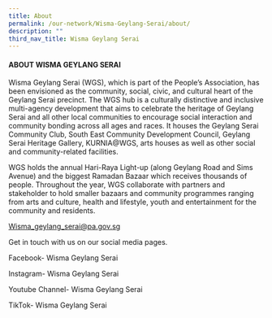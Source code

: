 ```yaml
---
title: About
permalink: /our-network/Wisma-Geylang-Serai/about/
description: ""
third_nav_title: Wisma Geylang Serai
---
```

#### ABOUT WISMA GEYLANG SERAI

Wisma Geylang Serai (WGS), which is part of the People’s Association, has been envisioned as the community, social, civic, and cultural heart of the Geylang Serai precinct. The WGS hub is a culturally distinctive and inclusive multi-agency development that aims to celebrate the heritage of Geylang Serai and all other local communities to encourage social interaction and community bonding across all ages and races. It houses the Geylang Serai Community Club, South East Community Development Council, Geylang Serai Heritage Gallery, KURNIA@WGS, arts houses as well as other social and community-related facilities.

WGS holds the annual Hari-Raya Light-up (along Geylang Road and Sims Avenue) and the biggest Ramadan Bazaar which receives thousands of people. Throughout the year, WGS collaborate with partners and stakeholder to hold smaller bazaars and community programmes ranging from arts and culture, health and lifestyle, youth and entertainment for the community and residents.



[Wisma\_geylang\_serai@pa.gov.sg](mailto:Wisma_geylang_serai@pa.gov.sg)

Get in touch with us on our social media pages.<br>

Facebook- Wisma Geylang Serai<br>

Instagram- Wisma Geylang Serai<br>

Youtube Channel- Wisma Geylang Serai<br>

TikTok- Wisma Geylang Serai<br>